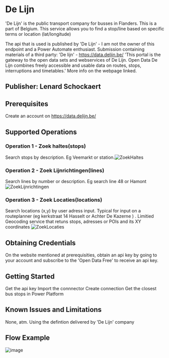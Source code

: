 # De Lijn
'De Lijn' is the public transport company for busses in Flanders. This is a part of Belgium.
This service allows you to find a stop/line based on specific terms or location (lat/longitude)

The api that is used is published by 'De Lijn' - I am not the owner of this endpoint and a Power Automate enthusiast.
Submission containing materials of a third party: 'De lijn' - https://data.delijn.be/
'This portal is the gateway to the open data sets and webservices of De Lijn. Open Data De Lijn combines freely accessible and usable data on routes, stops, interruptions and timetables.'
More info on the webpage linked.

## Publisher: Lenard Schockaert

## Prerequisites
Create an account on https://data.delijn.be/ 



## Supported Operations
### Operation 1 - Zoek haltes(stops)
Search stops by description. Eg Veemarkt or station.![ZoekHaltes](https://user-images.githubusercontent.com/8872614/198578007-85c355fe-9368-492c-97ee-df47308f3519.png)


### Operation 2 - Zoek Lijnrichtingen(lines)
Search lines by number or description. Eg search line 48 or Hamont![ZoekLijnrichtingen](https://user-images.githubusercontent.com/8872614/198578027-c0ec1ea7-1e53-4f07-9ff1-bba4bb5ab042.png)


### Operation 3 - Zoek Locaties(locations)
Search locations (x,y) by user adress input. Typical for input on a routeplanner (eg kerkstraat 14 Hasselt or Achter De Kazerne ) . Limitied Geocoding service that retuns stops, adresses or POIs and its XY coordinates
![ZoekLocaties](https://user-images.githubusercontent.com/8872614/198578039-c5294d40-4ab7-449f-bfe6-e968c29b3bc6.png)

## Obtaining Credentials
On the website mentioned at prerequisities, obtain an api key by going to your account and subscribe to the 'Open Data Free' to receive an api key.

## Getting Started
Get the api key
Import the connnector
Create connection
Get the closest bus stops in Power Platform

## Known Issues and Limitations
None, atm. Using the defintion delivered by 'De Lijn' company

## Flow Example
![image](https://user-images.githubusercontent.com/8872614/198582197-efe246dd-aea0-4359-a9ac-0358f9c2670b.png)

